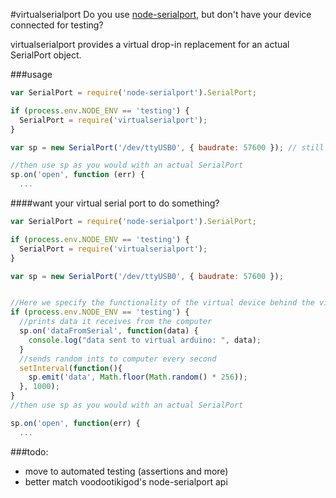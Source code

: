 #virtualserialport
Do you use [node-serialport](https://github.com/voodootikigod/node-serialport), but don't have your device connected for testing?

virtualserialport provides a virtual drop-in replacement for an actual SerialPort object.

###usage
```javascript
var SerialPort = require('node-serialport').SerialPort;

if (process.env.NODE_ENV == 'testing') {
  SerialPort = require('virtualserialport');
}

var sp = new SerialPort('/dev/ttyUSB0', { baudrate: 57600 }); // still works if testing!

//then use sp as you would with an actual SerialPort
sp.on('open', function (err) {
  ...
```

####want your virtual serial port to do something?
```javascript
var SerialPort = require('node-serialport').SerialPort;

if (process.env.NODE_ENV == 'testing') {
  SerialPort = require('virtualserialport');
}

var sp = new SerialPort('/dev/ttyUSB0', { baudrate: 57600 });


//Here we specify the functionality of the virtual device behind the virtual serialport:
if (process.env.NODE_ENV == 'testing') {
  //prints data it receives from the computer
  sp.on('dataFromSerial', function(data) {
    console.log("data sent to virtual arduino: ", data);
  }
  //sends random ints to computer every second
  setInterval(function(){
    sp.emit('data', Math.floor(Math.random() * 256));
  }, 1000);
}
//then use sp as you would with an actual SerialPort

sp.on('open', function(err) {
  ...
```

  

###todo:
- move to automated testing (assertions and more)
- better match voodootikigod's node-serialport api
